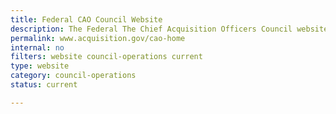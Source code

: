 ```yaml
---
title: Federal CAO Council Website
description: The Federal The Chief Acquisition Officers Council website.
permalink: www.acquisition.gov/cao-home
internal: no
filters: website council-operations current
type: website
category: council-operations
status: current

---
```

